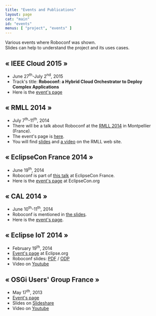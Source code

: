 ```yaml
---
title: "Events and Publications"
layout: page
cat: "main"
id: "events"
menus: [ "project", "events" ]
---
```


Various events where Roboconf was shown.  
Slides can help to understand the project and its uses cases.


## &laquo; IEEE Cloud 2015 &raquo;

* June 27<sup>th</sup>-July 2<sup>nd</sup>, 2015
* Track's title: **Roboconf: a Hybrid Cloud Orchestrator to Deploy Complex Applications**
* Here is the [event's page](http://www.thecloudcomputing.org/2015/)


## &laquo; RMLL 2014 &raquo;

* July 7<sup>th</sup>-11<sup>th</sup>, 2014
* There will be a talk about Roboconf at the [RMLL 2014](https://2014.rmll.info/conference285) in Montpellier (France).
* The event's page is [here](https://2014.rmll.info/).
* You will find [slides](https://2014.rmll.info/slides/67/Conf285-RMLL2014_Roboconf.pdf) and [a video](http://video.rmll.info/videos/roboconf-une-nouvelle-solution-de-deploiement/) on the RMLL web site.


## &laquo; EclipseCon France 2014 &raquo;

* June 19<sup>th</sup>, 2014
* Roboconf is part of [this talk](https://www.eclipsecon.org/france2014/node/738) at EclipseCon France.
* Here is the [event's page](https://www.eclipsecon.org/france2014/) at EclipseCon.org


## &laquo; CAL 2014 &raquo;

* June 10<sup>th</sup>-11<sup>th</sup>, 2014
* Roboconf is mentioned in [the slides](http://lig-membres.imag.fr/donsez/pub/publi/cal2014-keynote.pdf).
* Here is the [event's page](http://cal2014.enseeiht.fr/programme.html).

## &laquo; Eclipse IoT 2014 &raquo;

* February 19<sup>th</sup>, 2014
* [Event's page](http://wiki.eclipse.org/Eclipse_IoT_Day_Grenoble_2014) at Eclipse.org
* Roboconf slides: 
[PDF](/slides/eclipse-iot-2014/Roboconf--Cloud-Deployment--Eclipse-IoT--Grenoble-2014.pdf) / 
[ODP](/slides/eclipse-iot-2014/Roboconf--Cloud-Deployment--Eclipse-IoT--Grenoble-2014.odp)
* Video on [Youtube](http://www.youtube.com/watch?v=h2FvWRtDoGM)


## &laquo; OSGi Users' Group France &raquo;

* May 17<sup>th</sup>, 2013
* [Event's page](http://france.osgiusers.org/Meeting/201305)
* Slides on [Slideshare](http://fr.slideshare.net/ougf/roboconf-osgiougf)
* Video on [Youtube](http://www.youtube.com/watch?v=rL7K354lOPg)
